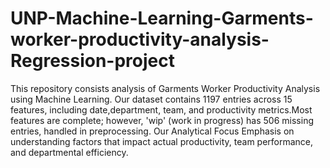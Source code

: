 # UNP-Machine-Learning-Garments-worker-productivity-analysis-Regression-project
This repository consists analysis of Garments Worker Productivity Analysis using Machine Learning. Our dataset contains 1197 entries across 15 features, including date,department, team, and productivity metrics.Most features are complete; however, 'wip' (work in progress) has 506 missing entries, handled in preprocessing. Our Analytical Focus Emphasis on understanding factors that impact actual productivity, team performance, and departmental efficiency.
